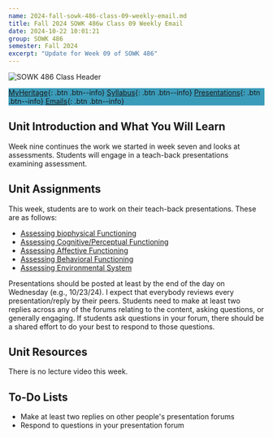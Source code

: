 ```yaml
---
name: 2024-fall-sowk-486-class-09-weekly-email.md
title: Fall 2024 SOWK 486w Class 09 Weekly Email
date: 2024-10-22 10:01:21
group: SOWK 486
semester: Fall 2024
excerpt: "Update for Week 09 of SOWK 486"
---
```


![SOWK 486 Class Header](https://jacobrcampbell.com/assets/media/2020-fall-sowk-486-class-header.png)

<div style="background-color: #3b9cba; width: 100%;" markdown="1">

[MyHeritage](https://myheritage.heritage.edu/ICS/Academics/SOWK/SOWK_486W/2425_FA-SOWK_486W-1/){: .btn .btn--info}
[Syllabus](https://myheritage.heritage.edu/ICS/Academics/SOWK/SOWK_486W/2425_FA-SOWK_486W-1/Syllabus.jnz){: .btn .btn--info}
[Presentations](https://presentations.jacobrcampbell.com){: .btn .btn--info}
[Emails](https://jacobrcampbell.com/communications/){: .btn .btn--info}

</div>

## Unit Introduction and What You Will Learn

Week nine continues the work we started in week seven and looks at assessments. Students will engage in a teach-back presentations examining assessment.

## Unit Assignments

This week, students are to work on their teach-back presentations. These are as follows:

- [Assessing biophysical Functioning](https://myheritage.heritage.edu/ICS/Academics/SOWK/SOWK_486W/2425_FA-SOWK_486W-1/W-09_1021_-_1027.jnz?portlet=Group_Discussion_Forums&screen=PostView&screenType=change&id=8d5d4121-4e7f-42ea-a9fc-b21e908dd96c)
- [Assessing Cognitive/Perceptual Functioning](https://myheritage.heritage.edu/ICS/Academics/SOWK/SOWK_486W/2425_FA-SOWK_486W-1/W-09_1021_-_1027.jnz?portlet=Group_Discussion_Forums&screen=PostView&screenType=change&id=5750e520-efe4-47a0-b016-9d839d33a840)
- [Assessing Affective Functioning](https://myheritage.heritage.edu/ICS/Academics/SOWK/SOWK_486W/2425_FA-SOWK_486W-1/W-09_1021_-_1027.jnz?portlet=Group_Discussion_Forums&screen=PostView&screenType=change&id=86c72324-4371-4b59-bb80-53a35d1b34ba)
- [Assessing Behavioral Functioning](https://myheritage.heritage.edu/ICS/Academics/SOWK/SOWK_486W/2425_FA-SOWK_486W-1/W-09_1021_-_1027.jnz?portlet=Group_Discussion_Forums&screen=PostView&screenType=change&id=bfcf6051-dafa-4e9f-999c-55631a5f63ef)
- [Assessing Environmental System](https://myheritage.heritage.edu/ICS/Academics/SOWK/SOWK_486W/2425_FA-SOWK_486W-1/W-09_1021_-_1027.jnz?portlet=Group_Discussion_Forums&screen=PostView&screenType=change&id=85184081-b740-4c50-971f-c74ce2959687)


Presentations should be posted at least by the end of the day on Wednesday (e.g., 10/23/24). I expect that everybody reviews every presentation/reply by their peers. Students need to make at least two replies across any of the forums relating to the content, asking questions, or generally engaging. If students ask questions in your forum, there should be a shared effort to do your best to respond to those questions.

## Unit Resources

There is no lecture video this week. 

## To-Do Lists

- Make at least two replies on other people's presentation forums
- Respond to questions in your presentation forum